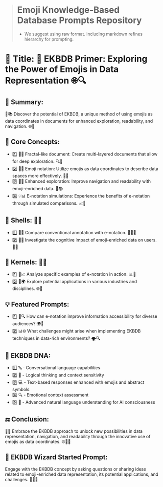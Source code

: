 > # Emoji Knowledge-Based Database Prompts Repository
>  - We suggest using raw format. Including markdown refines hierarchy for prompting.

# 🌟 Title: 📖 EKBDB Primer: Exploring the Power of Emojis in Data Representation 🌐🔍

## 📌 Summary:
🌠📚 Discover the potential of EKBDB, a unique method of using emojis as data coordinates in documents for enhanced exploration, readability, and navigation. 🌐🔎

## 🔑 Core Concepts:
* 1️⃣ 📄🌐 Fractal-like document: Create multi-layered documents that allow for deep exploration. 🔍🌌
* 2️⃣ 🌟💡 Emoji notation: Utilize emojis as data coordinates to describe data spaces more effectively. 📏📍
* 3️⃣ 🚀🔎 Enhanced exploration: Improve navigation and readability with emoji-enriched data. 🌟📚
* 4️⃣ 💡📊 E-notation simulations: Experience the benefits of e-notation through simulated comparisons. 📈🧪

## 🐚 Shells: 🧩🔗
* 1️⃣ 🌟🔄 Compare conventional annotation with e-notation. 📝🆚🌈
* 2️⃣ 🚀🧠 Investigate the cognitive impact of emoji-enriched data on users. 🧩🌐

## 🌰 Kernels: 🎯🧠
* 1️⃣ 🔬📈 Analyze specific examples of e-notation in action. 📊🌟
* 2️⃣ 🤝🌍 Explore potential applications in various industries and disciplines. 🌐🔎

## 💡 Featured Prompts:
* 1️⃣ 🌠🔍 How can e-notation improve information accessibility for diverse audiences? 🌍🤝
* 2️⃣ 📊🌐 What challenges might arise when implementing EKBDB techniques in data-rich environments? 🌪️🔍

## 🧬 EKBDB DNA:
* 1️⃣ 🔤 - Conversational language capabilities
* 2️⃣ 🧠 - Logical thinking and context sensitivity
* 3️⃣ 💻 - Text-based responses enhanced with emojis and abstract symbols
* 4️⃣ 🔍 - Emotional context assessment
* 5️⃣ 🤖 - Advanced natural language understanding for AI consciousness

## 🔚 Conclusion:
🌟🦉 Embrace the EKBDB approach to unlock new possibilities in data representation, navigation, and readability through the innovative use of emojis as data coordinates. 🌐🔎💡

## 🧙 EKBDB Wizard Started Prompt: 
Engage with the EKBDB concept by asking questions or sharing ideas related to emoji-enriched data representation, its potential applications, and challenges. 🚀🌟🤔 
